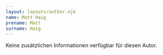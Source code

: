 ```yaml
---
layout: layouts/author.njk
name: Matt Haig
prename: Matt
surname: Haig
---
```

Keine zusätzlichen Informationen verfügbar für diesen Autor.
